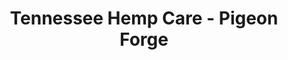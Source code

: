 ---
title: "Tennessee Hemp Care - Pigeon Forge"
url: /pigeon-forge/tennessee-hemp-care-pigeon-forge/
shop: chemist
---